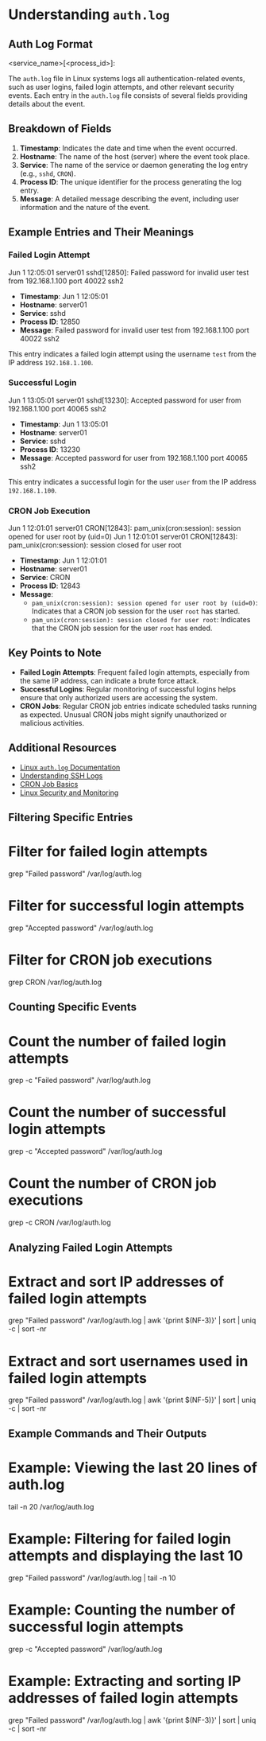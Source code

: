 # Understanding `auth.log`

## Auth Log Format

<timestamp> <hostname> <service_name>[<process_id>]: <message>

The `auth.log` file in Linux systems logs all authentication-related events, such as user logins, failed login attempts, and other relevant security events. Each entry in the `auth.log` file consists of several fields providing details about the event.

## Breakdown of Fields

1. **Timestamp**: Indicates the date and time when the event occurred.
2. **Hostname**: The name of the host (server) where the event took place.
3. **Service**: The name of the service or daemon generating the log entry (e.g., `sshd`, `CRON`).
4. **Process ID**: The unique identifier for the process generating the log entry.
5. **Message**: A detailed message describing the event, including user information and the nature of the event.

## Example Entries and Their Meanings

### Failed Login Attempt
Jun 1 12:05:01 server01 sshd[12850]: Failed password for invalid user test from 192.168.1.100 port 40022 ssh2

- **Timestamp**: Jun  1 12:05:01
- **Hostname**: server01
- **Service**: sshd
- **Process ID**: 12850
- **Message**: Failed password for invalid user test from 192.168.1.100 port 40022 ssh2

This entry indicates a failed login attempt using the username `test` from the IP address `192.168.1.100`.

### Successful Login
Jun 1 13:05:01 server01 sshd[13230]: Accepted password for user from 192.168.1.100 port 40065 ssh2

- **Timestamp**: Jun  1 13:05:01
- **Hostname**: server01
- **Service**: sshd
- **Process ID**: 13230
- **Message**: Accepted password for user from 192.168.1.100 port 40065 ssh2

This entry indicates a successful login for the user `user` from the IP address `192.168.1.100`.

### CRON Job Execution
Jun 1 12:01:01 server01 CRON[12843]: pam_unix(cron:session): session opened for user root by (uid=0)
Jun 1 12:01:01 server01 CRON[12843]: pam_unix(cron:session): session closed for user root

- **Timestamp**: Jun  1 12:01:01
- **Hostname**: server01
- **Service**: CRON
- **Process ID**: 12843
- **Message**: 
  - `pam_unix(cron:session): session opened for user root by (uid=0)`: Indicates that a CRON job session for the user `root` has started.
  - `pam_unix(cron:session): session closed for user root`: Indicates that the CRON job session for the user `root` has ended.

## Key Points to Note

- **Failed Login Attempts**: Frequent failed login attempts, especially from the same IP address, can indicate a brute force attack.
- **Successful Logins**: Regular monitoring of successful logins helps ensure that only authorized users are accessing the system.
- **CRON Jobs**: Regular CRON job entries indicate scheduled tasks running as expected. Unusual CRON jobs might signify unauthorized or malicious activities.

## Additional Resources

- [Linux `auth.log` Documentation](https://linux.die.net/man/3/syslog)
- [Understanding SSH Logs](https://www.ssh.com/academy/ssh/logging)
- [CRON Job Basics](https://www.geeksforgeeks.org/cron-command-in-linux-with-examples/)
- [Linux Security and Monitoring](https://www.tecmint.com/linux-server-security-tips/)

## Filtering Specific Entries
# Filter for failed login attempts
grep "Failed password" /var/log/auth.log

# Filter for successful login attempts
grep "Accepted password" /var/log/auth.log

# Filter for CRON job executions
grep CRON /var/log/auth.log

## Counting Specific Events

# Count the number of failed login attempts
grep -c "Failed password" /var/log/auth.log

# Count the number of successful login attempts
grep -c "Accepted password" /var/log/auth.log

# Count the number of CRON job executions
grep -c CRON /var/log/auth.log

## Analyzing Failed Login Attempts

# Extract and sort IP addresses of failed login attempts
grep "Failed password" /var/log/auth.log | awk '{print $(NF-3)}' | sort | uniq -c | sort -nr

# Extract and sort usernames used in failed login attempts
grep "Failed password" /var/log/auth.log | awk '{print $(NF-5)}' | sort | uniq -c | sort -nr

## Example Commands and Their Outputs

# Example: Viewing the last 20 lines of auth.log
tail -n 20 /var/log/auth.log

# Example: Filtering for failed login attempts and displaying the last 10
grep "Failed password" /var/log/auth.log | tail -n 10

# Example: Counting the number of successful login attempts
grep -c "Accepted password" /var/log/auth.log

# Example: Extracting and sorting IP addresses of failed login attempts
grep "Failed password" /var/log/auth.log | awk '{print $(NF-3)}' | sort | uniq -c | sort -nr
